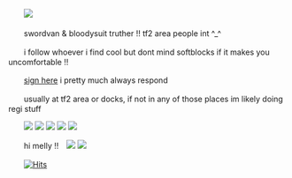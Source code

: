 　　![](https://files.catbox.moe/f5cn4v.png)
  
　　swordvan & bloodysuit truther !! tf2 area people int ^_^

　　i follow whoever i find cool but dont mind softblocks if it makes you uncomfortable !!
  
　　[sign here](https://retrospring.net/@coffeencola) i pretty much always respond

　　usually at tf2 area or docks, if not in any of those places im likely doing regi stuff

　　![](https://files.catbox.moe/y2g22p.gif) ![](https://files.catbox.moe/iybrbt.gif) ![](https://files.catbox.moe/tdybon.png) ![](https://files.catbox.moe/ow7zxr.gif) ![](https://files.catbox.moe/3kdfnb.gif)
  
　　hi melly !!　![](https://files.catbox.moe/9pkr0n.gif) ![](https://files.catbox.moe/2j162b.gif)

　　[![Hits](https://hits.seeyoufarm.com/api/count/incr/badge.svg?url=https%3A%2F%2Fgithub.com%2Fgjbae1212%2Fhit-counter&count_bg=%23000000&title_bg=%2332523D&icon=&icon_color=%23E7E7E7&title=views&edge_flat=false)](https://hits.seeyoufarm.com)
















